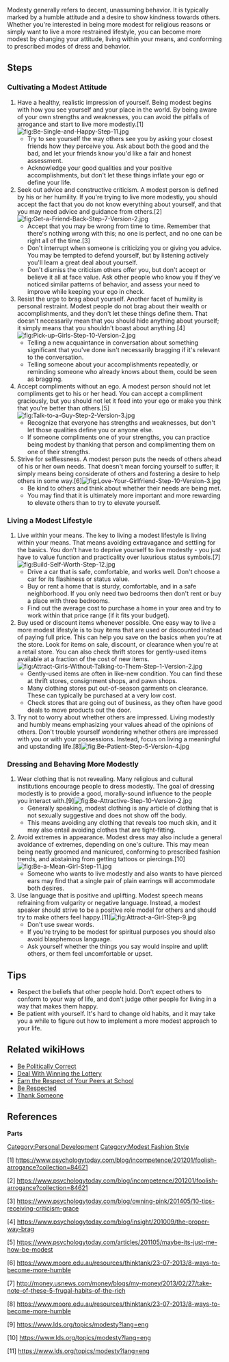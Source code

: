 Modesty generally refers to decent, unassuming behavior. It is typically
marked by a humble attitude and a desire to show kindness towards
others. Whether you're interested in being more modest for religious
reasons or simply want to live a more restrained lifestyle, you can
become more modest by changing your attitude, living within your means,
and conforming to prescribed modes of dress and behavior.

## Steps

### Cultivating a Modest Attitude

1.  Have a healthy, realistic impression of yourself. Being modest
    begins with how you see yourself and your place in the world. By
    being aware of your own strengths and weaknesses, you can avoid the
    pitfalls of arrogance and start to live more
    modestly.[1]![](Be-Single-and-Happy-Step-11.jpg "fig:Be-Single-and-Happy-Step-11.jpg")
    -   Try to see yourself the way others see you by asking your
        closest friends how they perceive you. Ask about both the good
        and the bad, and let your friends know you'd like a fair and
        honest assessment.
    -   Acknowledge your good qualities and your positive
        accomplishments, but don't let these things inflate your ego or
        define your life.
2.  Seek out advice and constructive criticism. A modest person is
    defined by his or her humility. If you're trying to live more
    modestly, you should accept the fact that you do not know everything
    about yourself, and that you may need advice and guidance from
    others.[2]![](Get-a-Friend-Back-Step-7-Version-2.jpg "fig:Get-a-Friend-Back-Step-7-Version-2.jpg")
    -   Accept that you may be wrong from time to time. Remember that
        there's nothing wrong with this; no one is perfect, and no one
        can be right all of the time.[3]
    -   Don't interrupt when someone is criticizing you or giving you
        advice. You may be tempted to defend yourself, but by listening
        actively you'll learn a great deal about yourself.
    -   Don't dismiss the criticism others offer you, but don't accept
        or believe it all at face value. Ask other people who know you
        if they've noticed similar patterns of behavior, and assess your
        need to improve while keeping your ego in check.
3.  Resist the urge to brag about yourself. Another facet of humility is
    personal restraint. Modest people do not brag about their wealth or
    accomplishments, and they don't let these things define them. That
    doesn't necessarily mean that you should hide anything about
    yourself; it simply means that you shouldn't boast about
    anything.[4]![](Pick-up-Girls-Step-10-Version-2.jpg "fig:Pick-up-Girls-Step-10-Version-2.jpg")
    -   Telling a new acquaintance in conversation about something
        significant that you've done isn't necessarily bragging if it's
        relevant to the conversation.
    -   Telling someone about your accomplishments repeatedly, or
        reminding someone who already knows about them, could be seen as
        bragging.
4.  Accept compliments without an ego. A modest person should not let
    compliments get to his or her head. You can accept a compliment
    graciously, but you should not let it feed into your ego or make you
    think that you're better than
    others.[5]![](Talk-to-a-Guy-Step-2-Version-3.jpg "fig:Talk-to-a-Guy-Step-2-Version-3.jpg")
    -   Recognize that everyone has strengths and weaknesses, but don't
        let those qualities define you or anyone else.
    -   If someone compliments one of your strengths, you can practice
        being modest by thanking that person and complimenting them on
        one of their strengths.
5.  Strive for selflessness. A modest person puts the needs of others
    ahead of his or her own needs. That doesn't mean forcing yourself to
    suffer; it simply means being considerate of others and fostering a
    desire to help others in some
    way.[6]![](Love-Your-Girlfriend-Step-10-Version-3.jpg "fig:Love-Your-Girlfriend-Step-10-Version-3.jpg")
    -   Be kind to others and think about whether their needs are being
        met.
    -   You may find that it is ultimately more important and more
        rewarding to elevate others than to try to elevate yourself.

### Living a Modest Lifestyle

1.  Live within your means. The key to living a modest lifestyle is
    living within your means. That means avoiding extravagance and
    settling for the basics. You don't have to deprive yourself to live
    modestly - you just have to value function and practicality over
    luxurious status
    symbols.[7]![](Build-Self-Worth-Step-12.jpg "fig:Build-Self-Worth-Step-12.jpg")
    -   Drive a car that is safe, comfortable, and works well. Don't
        choose a car for its flashiness or status value.
    -   Buy or rent a home that is sturdy, comfortable, and in a safe
        neighborhood. If you only need two bedrooms then don't rent or
        buy a place with three bedrooms.
    -   Find out the average cost to purchase a home in your area and
        try to work within that price range (if it fits your budget).
2.  Buy used or discount items whenever possible. One easy way to live a
    more modest lifestyle is to buy items that are used or discounted
    instead of paying full price. This can help you save on the basics
    when you're at the store. Look for items on sale, discount, or
    clearance when you're at a retail store. You can also check thrift
    stores for gently-used items available at a fraction of the cost of
    new
    items.![](Attract-Girls-Without-Talking-to-Them-Step-1-Version-2.jpg "fig:Attract-Girls-Without-Talking-to-Them-Step-1-Version-2.jpg")
    -   Gently-used items are often in like-new condition. You can find
        these at thrift stores, consignment shops, and pawn shops.
    -   Many clothing stores put out-of-season garments on clearance.
        These can typically be purchased at a very low cost.
    -   Check stores that are going out of business, as they often have
        good deals to move products out the door.
3.  Try not to worry about whether others are impressed. Living modestly
    and humbly means emphasizing your values ahead of the opinions of
    others. Don't trouble yourself wondering whether others are
    impressed with you or with your possessions. Instead, focus on
    living a meaningful and upstanding
    life.[8]![](Be-Patient-Step-5-Version-4.jpg "fig:Be-Patient-Step-5-Version-4.jpg")

### Dressing and Behaving More Modestly

1.  Wear clothing that is not revealing. Many religious and cultural
    institutions encourage people to dress modestly. The goal of
    dressing modestly is to provide a good, morally-sound influence to
    the people you interact
    with.[9]![](Be-Attractive-Step-10-Version-2.jpg "fig:Be-Attractive-Step-10-Version-2.jpg")
    -   Generally speaking, modest clothing is any article of clothing
        that is not sexually suggestive and does not show off the body.
    -   This means avoiding any clothing that reveals too much skin, and
        it may also entail avoiding clothes that are tight-fitting.
2.  Avoid extremes in appearance. Modest dress may also include a
    general avoidance of extremes, depending on one's culture. This may
    mean being neatly groomed and manicured, conforming to prescribed
    fashion trends, and abstaining from getting tattoos or
    piercings.[10]![](Be-a-Mean-Girl-Step-11.jpg "fig:Be-a-Mean-Girl-Step-11.jpg")
    -   Someone who wants to live modestly and also wants to have
        pierced ears may find that a single pair of plain earrings will
        accommodate both desires.
3.  Use language that is positive and uplifting. Modest speech means
    refraining from vulgarity or negative language. Instead, a modest
    speaker should strive to be a positive role model for others and
    should try to make others feel
    happy.[11]![](Attract-a-Girl-Step-9.jpg "fig:Attract-a-Girl-Step-9.jpg")
    -   Don't use swear words.
    -   If you're trying to be modest for spiritual purposes you should
        also avoid blasphemous language.
    -   Ask yourself whether the things you say would inspire and uplift
        others, or them feel uncomfortable or upset.

## Tips

-   Respect the beliefs that other people hold. Don't expect others to
    conform to your way of life, and don't judge other people for living
    in a way that makes them happy.
-   Be patient with yourself. It's hard to change old habits, and it may
    take you a while to figure out how to implement a more modest
    approach to your life.

## Related wikiHows

-   [Be Politically Correct](Be_Politically_Correct "wikilink")
-   [Deal With Winning the
    Lottery](Deal_With_Winning_the_Lottery "wikilink")
-   [Earn the Respect of Your Peers at
    School](Earn_the_Respect_of_Your_Peers_at_School "wikilink")
-   [Be Respected](Be_Respected "wikilink")
-   [Thank Someone](Thank_Someone "wikilink")

## References

__Parts__

[Category:Personal
Development](Category:Personal_Development "wikilink") [Category:Modest
Fashion Style](Category:Modest_Fashion_Style "wikilink")

[1] <https://www.psychologytoday.com/blog/incompetence/201201/foolish-arrogance?collection=84621>

[2] <https://www.psychologytoday.com/blog/incompetence/201201/foolish-arrogance?collection=84621>

[3] <https://www.psychologytoday.com/blog/owning-pink/201405/10-tips-receiving-criticism-grace>

[4] <https://www.psychologytoday.com/blog/insight/201009/the-proper-way-brag>

[5] <https://www.psychologytoday.com/articles/201105/maybe-its-just-me-how-be-modest>

[6] <https://www.moore.edu.au/resources/thinktank/23-07-2013/8-ways-to-become-more-humble>

[7] <http://money.usnews.com/money/blogs/my-money/2013/02/27/take-note-of-these-5-frugal-habits-of-the-rich>

[8] <https://www.moore.edu.au/resources/thinktank/23-07-2013/8-ways-to-become-more-humble>

[9] <https://www.lds.org/topics/modesty?lang=eng>

[10] <https://www.lds.org/topics/modesty?lang=eng>

[11] <https://www.lds.org/topics/modesty?lang=eng>